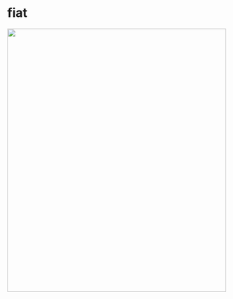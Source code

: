 # fiat
<img src="/kyrk55/fiat/blob/main/Sfdf02a7f479c470d864f81197ac9d78cM.png?raw=true" width="500" height="600">